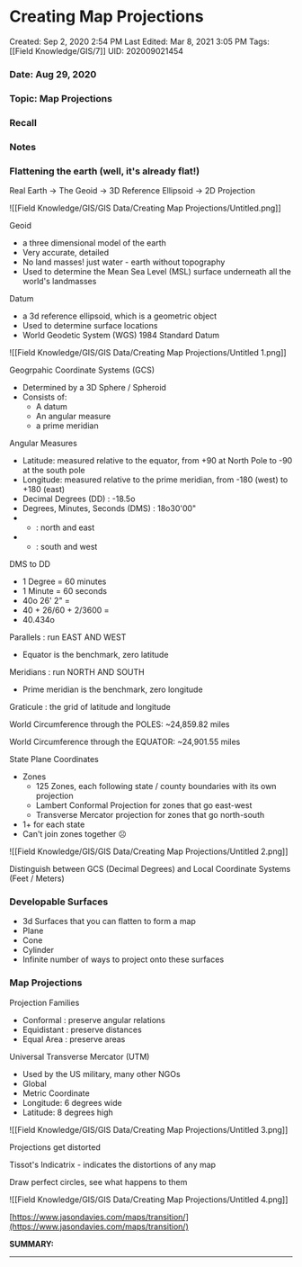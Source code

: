 # Creating Map Projections

Created: Sep 2, 2020 2:54 PM
Last Edited: Mar 8, 2021 3:05 PM
Tags: [[Field Knowledge/GIS/7]]
UID: 202009021454

### Date: Aug 29, 2020

### Topic: Map Projections

### Recall

### Notes

### Flattening the earth (well, it's already flat!)

Real Earth → The Geoid → 3D Reference Ellipsoid → 2D Projection

![[Field Knowledge/GIS/GIS Data/Creating Map Projections/Untitled.png]]

Geoid

- a three dimensional model of the earth
- Very accurate, detailed
- No land masses! just water - earth without topography
- Used to determine the Mean Sea Level (MSL) surface underneath all the world's landmasses

Datum

- a 3d reference ellipsoid, which is a geometric object
- Used to determine surface locations
- World Geodetic System (WGS) 1984 Standard Datum

![[Field Knowledge/GIS/GIS Data/Creating Map Projections/Untitled 1.png]]

Geogrpahic Coordinate Systems (GCS)

- Determined by a 3D Sphere / Spheroid
- Consists of:
    - A datum
    - An angular measure
    - a prime meridian

Angular Measures

- Latitude: measured relative to the equator, from +90 at North Pole to -90 at the south pole
- Longitude: measured relative to the prime meridian, from -180 (west) to +180 (east)
- Decimal Degrees (DD) : -18.5o
- Degrees, Minutes, Seconds (DMS) : 18o30'00"
- + : north and east
- - : south and west

DMS to DD

- 1 Degree = 60 minutes
- 1 Minute = 60 seconds
- 40o 26' 2" =
- 40 + 26/60 + 2/3600 =
- 40.434o

Parallels : run EAST AND WEST

- Equator is the benchmark, zero latitude

Meridians : run NORTH AND SOUTH

- Prime meridian is the benchmark, zero longitude

Graticule : the grid of latitude and longitude

World Circumference through the POLES: ~24,859.82 miles

World Circumference through the EQUATOR: ~24,901.55 miles

State Plane Coordinates

- Zones
    - 125 Zones, each following state / county boundaries with its own projection
    - Lambert Conformal Projection for zones that go east-west
    - Transverse Mercator projection for zones that go north-south
- 1+ for each state
- Can't join zones together ☹️

![[Field Knowledge/GIS/GIS Data/Creating Map Projections/Untitled 2.png]]

Distinguish between GCS (Decimal Degrees) and Local Coordinate Systems (Feet / Meters)

### Developable Surfaces

- 3d Surfaces that you can flatten to form a map
- Plane
- Cone
- Cylinder
- Infinite number of ways to project onto these surfaces

### Map Projections

Projection Families

- Conformal : preserve angular relations
- Equidistant : preserve distances
- Equal Area : preserve areas

Universal Transverse Mercator (UTM)

- Used by the US military, many other NGOs
- Global
- Metric Coordinate
- Longitude: 6 degrees wide
- Latitude: 8 degrees high

![[Field Knowledge/GIS/GIS Data/Creating Map Projections/Untitled 3.png]]

Projections get distorted

Tissot's Indicatrix - indicates the distortions of any map

Draw perfect circles, see what happens to them

![[Field Knowledge/GIS/GIS Data/Creating Map Projections/Untitled 4.png]]

[https://www.jasondavies.com/maps/transition/](https://www.jasondavies.com/maps/transition/)

**SUMMARY:**

---